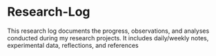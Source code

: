 # Research-Log
This research log documents the progress, observations, and analyses conducted during my research projects. It includes daily/weekly notes, experimental data, reflections, and references
